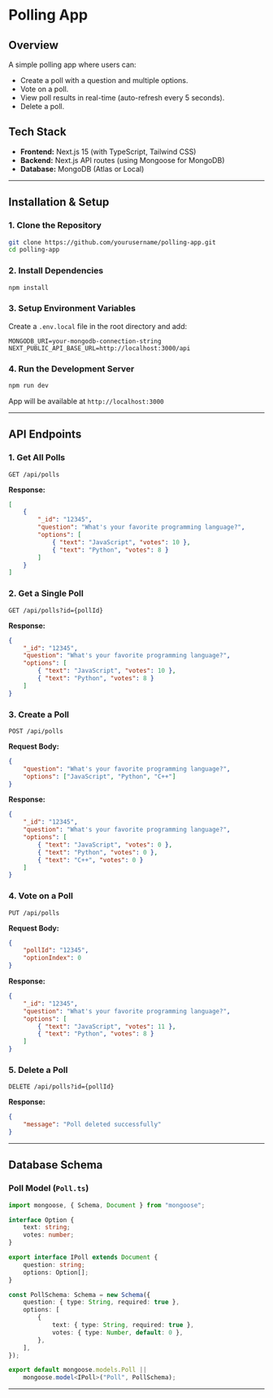 # Polling App

## Overview

A simple polling app where users can:

-   Create a poll with a question and multiple options.
-   Vote on a poll.
-   View poll results in real-time (auto-refresh every 5 seconds).
-   Delete a poll.

## Tech Stack

-   **Frontend:** Next.js 15 (with TypeScript, Tailwind CSS)
-   **Backend:** Next.js API routes (using Mongoose for MongoDB)
-   **Database:** MongoDB (Atlas or Local)

---

## Installation & Setup

### **1. Clone the Repository**

```sh
git clone https://github.com/yourusername/polling-app.git
cd polling-app
```

### **2. Install Dependencies**

```sh
npm install
```

### **3. Setup Environment Variables**

Create a `.env.local` file in the root directory and add:

```env
MONGODB_URI=your-mongodb-connection-string
NEXT_PUBLIC_API_BASE_URL=http://localhost:3000/api
```

### **4. Run the Development Server**

```sh
npm run dev
```

App will be available at `http://localhost:3000`

---

## API Endpoints

### **1. Get All Polls**

```http
GET /api/polls
```

**Response:**

```json
[
    {
        "_id": "12345",
        "question": "What's your favorite programming language?",
        "options": [
            { "text": "JavaScript", "votes": 10 },
            { "text": "Python", "votes": 8 }
        ]
    }
]
```

### **2. Get a Single Poll**

```http
GET /api/polls?id={pollId}
```

**Response:**

```json
{
    "_id": "12345",
    "question": "What's your favorite programming language?",
    "options": [
        { "text": "JavaScript", "votes": 10 },
        { "text": "Python", "votes": 8 }
    ]
}
```

### **3. Create a Poll**

```http
POST /api/polls
```

**Request Body:**

```json
{
    "question": "What's your favorite programming language?",
    "options": ["JavaScript", "Python", "C++"]
}
```

**Response:**

```json
{
    "_id": "12345",
    "question": "What's your favorite programming language?",
    "options": [
        { "text": "JavaScript", "votes": 0 },
        { "text": "Python", "votes": 0 },
        { "text": "C++", "votes": 0 }
    ]
}
```

### **4. Vote on a Poll**

```http
PUT /api/polls
```

**Request Body:**

```json
{
    "pollId": "12345",
    "optionIndex": 0
}
```

**Response:**

```json
{
    "_id": "12345",
    "question": "What's your favorite programming language?",
    "options": [
        { "text": "JavaScript", "votes": 11 },
        { "text": "Python", "votes": 8 }
    ]
}
```

### **5. Delete a Poll**

```http
DELETE /api/polls?id={pollId}
```

**Response:**

```json
{
    "message": "Poll deleted successfully"
}
```

---

## Database Schema

### **Poll Model (`Poll.ts`)**

```typescript
import mongoose, { Schema, Document } from "mongoose";

interface Option {
    text: string;
    votes: number;
}

export interface IPoll extends Document {
    question: string;
    options: Option[];
}

const PollSchema: Schema = new Schema({
    question: { type: String, required: true },
    options: [
        {
            text: { type: String, required: true },
            votes: { type: Number, default: 0 },
        },
    ],
});

export default mongoose.models.Poll ||
    mongoose.model<IPoll>("Poll", PollSchema);
```

---
